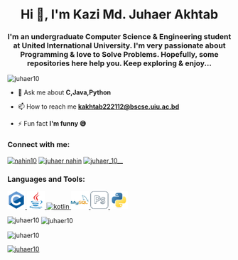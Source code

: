 <h1 align="center">Hi 👋, I'm Kazi Md. Juhaer Akhtab</h1>
<h3 align="center">I'm an undergraduate Computer Science & Engineering student at United International University. I'm very passionate about Programming & love to Solve Problems. Hopefully, some repositories here help you. Keep exploring & enjoy...</h3>

<p align="left"> <img src="https://komarev.com/ghpvc/?username=juhaer10&label=Profile%20views&color=0e75b6&style=flat" alt="juhaer10" /> </p>

- 💬 Ask me about **C,Java,Python**

- 📫 How to reach me **kakhtab222112@bscse.uiu.ac.bd**

- ⚡ Fun fact **I'm funny 😅**

<h3 align="left">Connect with me:</h3>
<p align="left">
<a href="https://linkedin.com/in/nahin10" target="blank"><img align="center" src="https://raw.githubusercontent.com/rahuldkjain/github-profile-readme-generator/master/src/images/icons/Social/linked-in-alt.svg" alt="nahin10" height="30" width="40" /></a>
<a href="https://fb.com/juhaer nahin" target="blank"><img align="center" src="https://raw.githubusercontent.com/rahuldkjain/github-profile-readme-generator/master/src/images/icons/Social/facebook.svg" alt="juhaer nahin" height="30" width="40" /></a>
<a href="https://instagram.com/juhaer_10__" target="blank"><img align="center" src="https://raw.githubusercontent.com/rahuldkjain/github-profile-readme-generator/master/src/images/icons/Social/instagram.svg" alt="juhaer_10__" height="30" width="40" /></a>
</p>

<h3 align="left">Languages and Tools:</h3>
<p align="left"> <a href="https://www.cprogramming.com/" target="_blank" rel="noreferrer"> <img src="https://raw.githubusercontent.com/devicons/devicon/master/icons/c/c-original.svg" alt="c" width="40" height="40"/> </a> <a href="https://www.java.com" target="_blank" rel="noreferrer"> <img src="https://raw.githubusercontent.com/devicons/devicon/master/icons/java/java-original.svg" alt="java" width="40" height="40"/> </a> <a href="https://kotlinlang.org" target="_blank" rel="noreferrer"> <img src="https://www.vectorlogo.zone/logos/kotlinlang/kotlinlang-icon.svg" alt="kotlin" width="40" height="40"/> </a> <a href="https://www.mysql.com/" target="_blank" rel="noreferrer"> <img src="https://raw.githubusercontent.com/devicons/devicon/master/icons/mysql/mysql-original-wordmark.svg" alt="mysql" width="40" height="40"/> </a> <a href="https://www.photoshop.com/en" target="_blank" rel="noreferrer"> <img src="https://raw.githubusercontent.com/devicons/devicon/master/icons/photoshop/photoshop-line.svg" alt="photoshop" width="40" height="40"/> </a> <a href="https://www.python.org" target="_blank" rel="noreferrer"> <img src="https://raw.githubusercontent.com/devicons/devicon/master/icons/python/python-original.svg" alt="python" width="40" height="40"/> </a> </p>

<p><img align="left" src="https://github-readme-stats.vercel.app/api/top-langs?username=juhaer10&show_icons=true&locale=en&layout=compact" alt="juhaer10" /></p>

<p>&nbsp;<img align="center" src="https://github-readme-stats.vercel.app/api?username=juhaer10&show_icons=true&locale=en" alt="juhaer10" /></p>

<p><img align="center" src="https://github-readme-streak-stats.herokuapp.com/?user=juhaer10&" alt="juhaer10" /></p>



<p align="left"> <a href="https://github.com/ryo-ma/github-profile-trophy"><img src="https://github-profile-trophy.vercel.app/?username=juhaer10" alt="juhaer10" /></a> </p>
